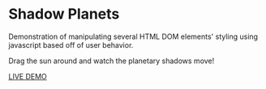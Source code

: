 # Shadow Planets

Demonstration of manipulating several HTML DOM elements' styling using javascript based off of user behavior.

Drag the sun around and watch the planetary shadows move!

[LIVE DEMO](https://tsengsational.github.io/shadow-planets/)
